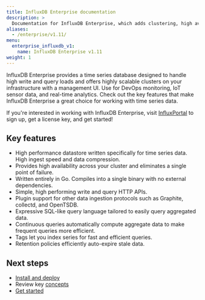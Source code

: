 ```yaml
---
title: InfluxDB Enterprise documentation
description: >
  Documentation for InfluxDB Enterprise, which adds clustering, high availability, fine-grained authorization, and more to InfluxDB OSS.
aliases:
  - /enterprise/v1.11/
menu:
  enterprise_influxdb_v1:
    name: InfluxDB Enterprise v1.11
weight: 1
---
```


InfluxDB Enterprise provides a time series database designed to handle high write and query loads and offers highly scalable clusters on your infrastructure with a management UI. Use for DevOps monitoring, IoT sensor data, and real-time analytics. Check out the key features that make InfluxDB Enterprise a great choice for working with time series data.

If you're interested in working with InfluxDB Enterprise, visit
[InfluxPortal](https://portal.influxdata.com/) to sign up, get a license key,
and get started!

## Key features

- High performance datastore written specifically for time series data. High ingest speed and data compression.
- Provides high availability across your cluster and eliminates a single point of failure.
- Written entirely in Go. Compiles into a single binary with no external dependencies.
- Simple, high performing write and query HTTP APIs.
- Plugin support for other data ingestion protocols such as Graphite, collectd, and OpenTSDB.
- Expressive SQL-like query language tailored to easily query aggregated data.
- Continuous queries automatically compute aggregate data to make frequent queries more efficient.
- Tags let you index series for fast and efficient queries.
- Retention policies efficiently auto-expire stale data.

## Next steps

- [Install and deploy](/enterprise_influxdb/v1/introduction/installation/)
- Review key [concepts](/enterprise_influxdb/v1/concepts/)
- [Get started](/enterprise_influxdb/v1/introduction/getting-started/)

<!-- Monitor your cluster
- Manage queries
- Manage users
- Explore and visualize your data
-->
